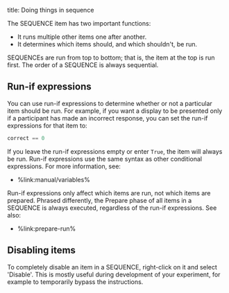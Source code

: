 title: Doing things in sequence

The SEQUENCE item has two important functions:

- It runs multiple other items one after another.
- It determines which items should, and which shouldn't, be run.

SEQUENCEs are run from top to bottom; that is, the item at the top is run first. The order of a SEQUENCE is always sequential.

## Run-if expressions

You can use run-if expressions to determine whether or not a particular item should be run. For example, if you want a display to be presented only if a participant has made an incorrect response, you can set the run-if expressions for that item to:

```python
correct == 0
```

If you leave the run-if expressions empty or enter `True`, the item will always be run. Run-if expressions use the same syntax as other conditional expressions. For more information, see:

- %link:manual/variables%

Run-if expressions only affect which items are run, not which items are prepared. Phrased differently, the Prepare phase of all items in a SEQUENCE is always executed, regardless of the run-if expressions. See also:

- %link:prepare-run%


## Disabling items

To completely disable an item in a SEQUENCE, right-click on it and select 'Disable'. This is mostly useful during development of your experiment, for example to temporarily bypass the instructions.